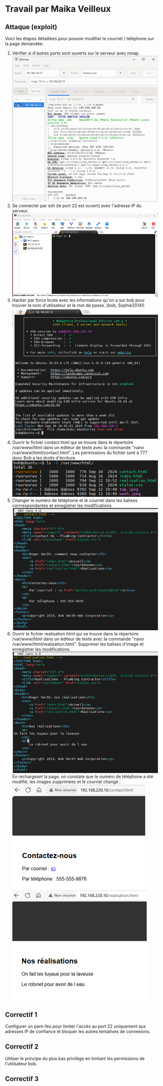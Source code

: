 # Travail par Maika Veilleux
## Attaque (exploit)
Voici les étapes détaillées pour pouvoir modifier le courriel / téléphone sur la page demandée:
1. Vérifier si d'autres ports sont ouverts sur le serveur avec nmap.
![nmap](nmap.png) <br>
2. Se connecter par ssh (le port 22 est ouvert) avec l'adresse IP du serveur.
![ssh](ssh.png) <br>
3. Hacker par force brute avec les informations qu'on a sur bob pour trouver le nom d'utilisateur et le mot de passe. (bob, Sophie2014!)
![login](login.png) <br>
4. Ouvrir le fichier contact.html qui se trouve dans le répertoire /var/www/html dans un éditeur de texte avec la commande "nano /var/www/html/contact.html". Les permissions du fichier sont à 777 donc Bob a les droits d'écriture.
![contact](contact.png) <br>
5. Changer le numéro de téléphone et le courriel dans les balises corrrespondantes et enregistrer les modifications.
![Changer](Changer.png) <br>
6. Ouvrir le fichier realisation.html qui se trouve dans le répertoire /var/www/html dans un éditeur de texte avec la commande "nano /var/www/html/realisation.html". Supprimer les balises d'image et enregistrer les modifications.
![real](real.png) <br>
En rechargeant la page, on constate que le numéro de téléphone a été modifié, les images supprimées et le courriel changé : <br>
![telephone](telephone.png) <br>
![images](images.png)
## Correctif 1
Configurer un pare-feu pour limiter l'accès au port 22 uniquement aux adresses IP de confiance et bloquer les autres tentatives de connexions.
## Correctif 2
Utiliser le principe du plus bas privilège en limitant les permissions de l'utilisateur bob.
## Correctif 3
